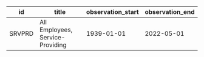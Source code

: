 | id     | title                            | observation_start   | observation_end   |
|--------|----------------------------------|---------------------|-------------------|
| SRVPRD | All Employees, Service-Providing | 1939-01-01          | 2022-05-01        |